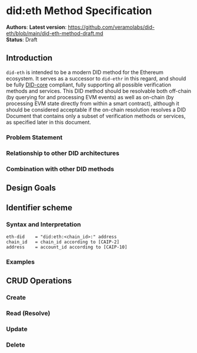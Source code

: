 # did:eth Method Specification

**Authors**: 
**Latest version**: https://github.com/veramolabs/did-eth/blob/main/did-eth-method-draft.md  
**Status**: Draft  

## Introduction

`did-eth` is intended to be a modern DID method for the Ethereum ecosystem. It serves as a successor to `did-ethr` in this regard, and should be fully [DID-core](https://www.w3.org/TR/did-core/) compliant, fully supporting all possible verification methods and services. This DID method should be resolvable both off-chain (by querying for and processing EVM events) as well as on-chain (by processing EVM state directly from within a smart contract), although it should be considered acceptable if the on-chain resolution resolves a DID Document that contains only a subset of verification methods or services, as specified later in this document.

### Problem Statement


### Relationship to other DID architectures

### Combination with other DID methods

## Design Goals


## Identifier scheme

### Syntax and Interpretation

```
eth-did    = "did:eth:<chain_id>:" address
chain_id   = chain_id according to [CAIP-2]
address    = account_id according to [CAIP-10]
```

### Examples


## CRUD Operations

### Create


### Read (Resolve)


### Update


### Delete

